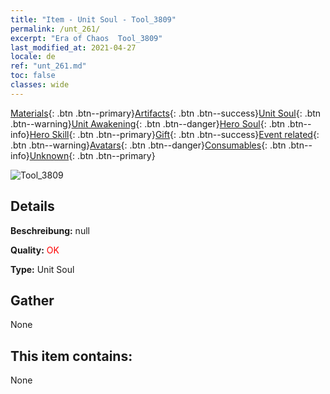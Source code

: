 ```yaml
---
title: "Item - Unit Soul - Tool_3809"
permalink: /unt_261/
excerpt: "Era of Chaos  Tool_3809"
last_modified_at: 2021-04-27
locale: de
ref: "unt_261.md"
toc: false
classes: wide
---
```

 [Materials](/ItemsDE/){: .btn .btn--primary}[Artifacts](/ItemsDE/Artifacts/){: .btn .btn--success}[Unit Soul](/ItemsDE/UnitSoul/){: .btn .btn--warning}[Unit Awakening](/ItemsDE/UnitAwakening/){: .btn .btn--danger}[Hero Soul](/ItemsDE/HeroSoul/){: .btn .btn--info}[Hero Skill](/ItemsDE/HeroSkill/){: .btn .btn--primary}[Gift](/ItemsDE/Gift/){: .btn .btn--success}[Event related](/ItemsDE/Events/){: .btn .btn--warning}[Avatars](/ItemsDE/Avatars/){: .btn .btn--danger}[Consumables](/ItemsDE/Consumables/){: .btn .btn--info}[Unknown](/ItemsDE/Unknown/){: .btn .btn--primary}

 ![Tool_3809](/images/u/ti_baihu.jpg)

## Details
 **Beschreibung:** null

 **Quality:** <span style="color: #FF0000">OK</span>

 **Type:** Unit Soul

## Gather

  None

## This item contains:

  None

